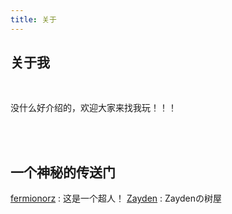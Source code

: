 ```yaml
---
title: 关于
---
```


## 关于我

<br>

没什么好介绍的，欢迎大家来找我玩！！！

<br>

<br>

## 一个神秘的传送门

[fermionorz](http://fermionorz.github.io/blog/) : 这是一个超人！
[Zayden](http://lures2019.github.io/) : Zaydenの树屋

